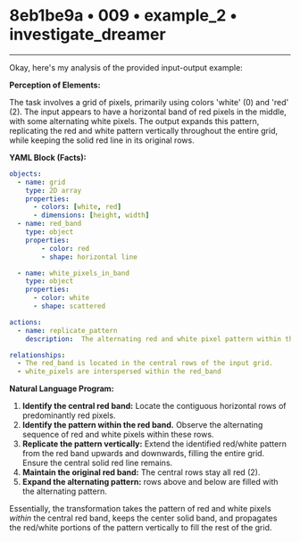 # 8eb1be9a • 009 • example_2 • investigate_dreamer

---
Okay, here's my analysis of the provided input-output example:

**Perception of Elements:**

The task involves a grid of pixels, primarily using colors 'white' (0) and 'red' (2). The input appears to have a horizontal band of red pixels in the middle, with some alternating white pixels. The output expands this pattern, replicating the red and white pattern vertically throughout the entire grid, while keeping the solid red line in its original rows.

**YAML Block (Facts):**



```yaml
objects:
  - name: grid
    type: 2D array
    properties:
      - colors: [white, red]
      - dimensions: [height, width]
  - name: red_band
    type: object
    properties:
        - color: red
        - shape: horizontal line

  - name: white_pixels_in_band
    type: object
    properties:
      - color: white
      - shape: scattered

actions:
  - name: replicate_pattern
    description:  The alternating red and white pixel pattern within the red band is replicated vertically throughout the grid.

relationships:
  - The red_band is located in the central rows of the input grid.
  - white_pixels are interspersed within the red_band
```



**Natural Language Program:**

1.  **Identify the central red band:** Locate the contiguous horizontal rows of predominantly red pixels.
2.  **Identify the pattern within the red band.** Observe the alternating sequence of red and white pixels within these rows.
3.  **Replicate the pattern vertically:** Extend the identified red/white pattern from the red band upwards and downwards, filling the entire grid. Ensure the central solid red line remains.
4. **Maintain the original red band:** The central rows stay all red (2).
5. **Expand the alternating pattern:** rows above and below are filled with the alternating pattern.

Essentially, the transformation takes the pattern of red and white pixels *within* the central red band, keeps the center solid band, and propagates the red/white portions of the pattern vertically to fill the rest of the grid.


